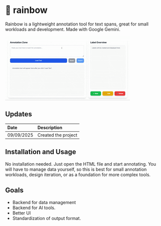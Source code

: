 # 🌈 rainbow
Rainbow is a lightweight annotation tool for text spans, great for small workloads and development.
Made with Google Gemini.

![](https://github.com/jmilbauer/rainbow/blob/main/example.gif)

## Updates

| Date          | Description           |
| :------------ | :-------------------- | 
| 09/09/2025    | Created the project   |

## Installation and Usage

No installation needed. Just open the HTML file and start annotating.
You will have to manage data yourself, so this is best for small annotation workloads, design iteration, or as a foundation for more complex tools.

## Goals

- Backend for data management
- Backend for AI tools.
- Better UI
- Standardization of output format.